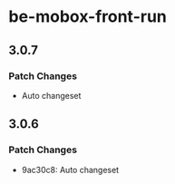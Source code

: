 # be-mobox-front-run

## 3.0.7

### Patch Changes

-   Auto changeset

## 3.0.6

### Patch Changes

-   9ac30c8: Auto changeset
